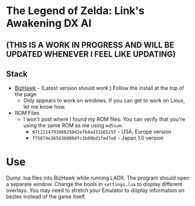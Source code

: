 # The Legend of Zelda: Link's Awakening DX AI

## (THIS IS A WORK IN PROGRESS AND WILL BE UPDATED WHENEVER I FEEL LIKE UPDATING)

## Stack
- [BizHawk](http://tasvideos.org/Bizhawk/ReleaseHistory.html#Bizhawk24) - (Latest version should work.) Follow the install at the top of the page.
    - Only appears to work on windows. If you can get to work on Linux, let me know how.
- ROM Files
    - I won't post where I found my ROM files. You can verify that you're using the same ROM as me using `md5sum`:
        - `07c211479386825042efb4ad31bb525f` - USA, Europe version
        - `f75874e3654360094fc2b09bd1fed7e8` - Japan 1.0 version

# Use
Dump .lua files into BizHawk while running LADX. The program should open a separate window. Change the bools in `settings.lua` to display different overlays. You may need to stretch your Emulator to display information on bezles instead of the game itself.